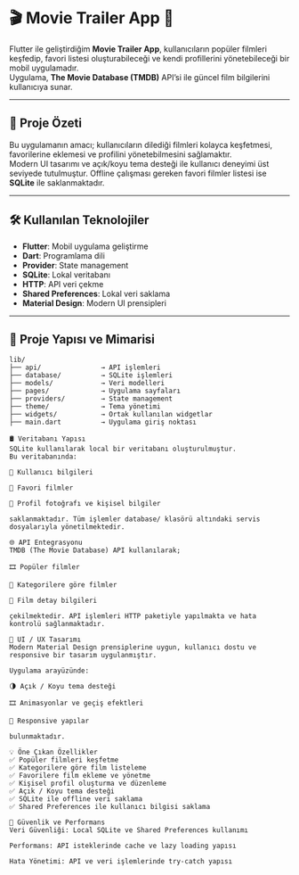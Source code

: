 # 🎬 Movie Trailer App 📱

Flutter ile geliştirdiğim **Movie Trailer App**, kullanıcıların popüler filmleri keşfedip, favori listesi oluşturabileceği ve kendi profillerini yönetebileceği bir mobil uygulamadır.  
Uygulama, **The Movie Database (TMDB)** API’si ile güncel film bilgilerini kullanıcıya sunar.

---

## 📌 Proje Özeti

Bu uygulamanın amacı; kullanıcıların dilediği filmleri kolayca keşfetmesi, favorilerine eklemesi ve profilini yönetebilmesini sağlamaktır.  
Modern UI tasarımı ve açık/koyu tema desteği ile kullanıcı deneyimi üst seviyede tutulmuştur. Offline çalışması gereken favori filmler listesi ise **SQLite** ile saklanmaktadır.

---

## 🛠️ Kullanılan Teknolojiler

- **Flutter**: Mobil uygulama geliştirme  
- **Dart**: Programlama dili  
- **Provider**: State management  
- **SQLite**: Lokal veritabanı  
- **HTTP**: API veri çekme  
- **Shared Preferences**: Lokal veri saklama  
- **Material Design**: Modern UI prensipleri  

---

## 📂 Proje Yapısı ve Mimarisi

```plaintext
lib/
├── api/               → API işlemleri
├── database/          → SQLite işlemleri
├── models/            → Veri modelleri
├── pages/             → Uygulama sayfaları
├── providers/         → State management
├── theme/             → Tema yönetimi
├── widgets/           → Ortak kullanılan widgetlar
├── main.dart          → Uygulama giriş noktası

🛢️ Veritabanı Yapısı
SQLite kullanılarak local bir veritabanı oluşturulmuştur.
Bu veritabanında:

📌 Kullanıcı bilgileri

📌 Favori filmler

📌 Profil fotoğrafı ve kişisel bilgiler

saklanmaktadır. Tüm işlemler database/ klasörü altındaki servis dosyalarıyla yönetilmektedir.

🌐 API Entegrasyonu
TMDB (The Movie Database) API kullanılarak;

🎞️ Popüler filmler

📁 Kategorilere göre filmler

📖 Film detay bilgileri

çekilmektedir. API işlemleri HTTP paketiyle yapılmakta ve hata kontrolü sağlanmaktadır.

🎨 UI / UX Tasarımı
Modern Material Design prensiplerine uygun, kullanıcı dostu ve responsive bir tasarım uygulanmıştır.

Uygulama arayüzünde:

🌗 Açık / Koyu tema desteği

🎞️ Animasyonlar ve geçiş efektleri

📱 Responsive yapılar

bulunmaktadır.

💡 Öne Çıkan Özellikler
✅ Popüler filmleri keşfetme
✅ Kategorilere göre film listeleme
✅ Favorilere film ekleme ve yönetme
✅ Kişisel profil oluşturma ve düzenleme
✅ Açık / Koyu tema desteği
✅ SQLite ile offline veri saklama
✅ Shared Preferences ile kullanıcı bilgisi saklama

🔐 Güvenlik ve Performans
Veri Güvenliği: Local SQLite ve Shared Preferences kullanımı

Performans: API isteklerinde cache ve lazy loading yapısı

Hata Yönetimi: API ve veri işlemlerinde try-catch yapısı
